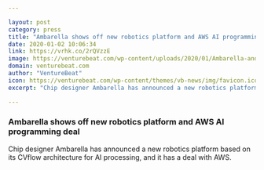 ```yaml
---

layout: post
category: press
title: "Ambarella shows off new robotics platform and AWS AI programming deal"
date: 2020-01-02 10:06:34
link: https://vrhk.co/2rQVzzE
image: https://venturebeat.com/wp-content/uploads/2020/01/Ambarella-and-AWS-CES-2020.jpg?w=1200&strip=all
domain: venturebeat.com
author: "VentureBeat"
icon: https://venturebeat.com/wp-content/themes/vb-news/img/favicon.ico
excerpt: "Chip designer Ambarella has announced a new robotics platform based on its CVflow architecture for AI processing, and it has a deal with AWS."

---
```


### Ambarella shows off new robotics platform and AWS AI programming deal

Chip designer Ambarella has announced a new robotics platform based on its CVflow architecture for AI processing, and it has a deal with AWS.
